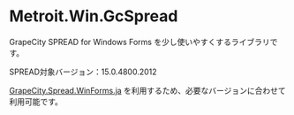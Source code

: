 # Metroit.Win.GcSpread
GrapeCity SPREAD for Windows Forms を少し使いやすくするライブラリです。

SPREAD対象バージョン：15.0.4800.2012

[GrapeCity.Spread.WinForms.ja](https://www.nuget.org/packages/GrapeCity.Spread.WinForms.ja/15.0.0#dependencies-body-tab) を利用するため、必要なバージョンに合わせて利用可能です。
